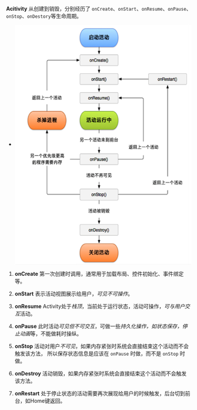 **Acitivity**  从创建到销毁，分别经历了 `onCreate`、`onStart`、`onResume`、`onPause`、`onStop`、`onDestory`等生命周期。

- <img src="images/activity_lifecycle.png"  width = "535" height = "650" alt=""  align=center  />




1. **onCreate** 第一次创建时调用，通常用于加载布局、控件初始化、事件绑定等。

2. **onStart** 表示活动视图展示给用户，*可见不可操作*。

3. **onResume** Activity处于*栈顶*，当前处于运行状态，活动可操作，*可与用户交互*活动。

4. **onPause** 此时活动*可见但不可交互*，可做一些*持久化操作，如状态保存，停止动画*等，不能做耗时操纵。

5. **onStop** 活动对用户*不可见*，如果内存紧张时系统会直接结束这个活动而不会触发该方法， 所以保存状态信息是应该在 `onPause` 时做，而不是 `onStop` 时做。
6. **onDestroy**  活动销毁，如果内存紧张时系统会直接结束这个活动而不会触发该方法。
7. **onRestart**  处于停止状态的活动需要再次展现给用户的时候触发，后台切到前台，如Home键返回。